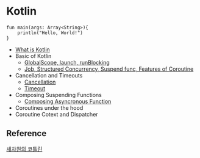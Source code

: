 # Kotlin

```
fun main(args: Array<String>){
    println("Hello, World!")
}
```
* [What is Kotlin](./study/what_is_kotlin.md)
* Basic of Kotlin
  - [GlobalScope, launch, runBlocking](./study/basic_1.md) 
  - [Job, Structured Concurrency, Suspend func, Features of Coroutine](./study/basic_2.md)	
* Cancellation and Timeouts
  - [Cancellation](./study/Cancellation.md)
  - [Timeout](./study/Timeout.md)
* Composing Suspending Functions
  - [Composing Asyncronous Function](./study/async.md)
* Coroutines under the hood
* Coroutine Cotext and Dispatcher

## Reference
[새차원의 코틀린](https://www.inflearn.com/course/%EC%83%88%EC%B0%A8%EC%9B%90-%EC%BD%94%ED%8B%80%EB%A6%B0-%EC%BD%94%EB%A3%A8%ED%8B%B4/dashboard)